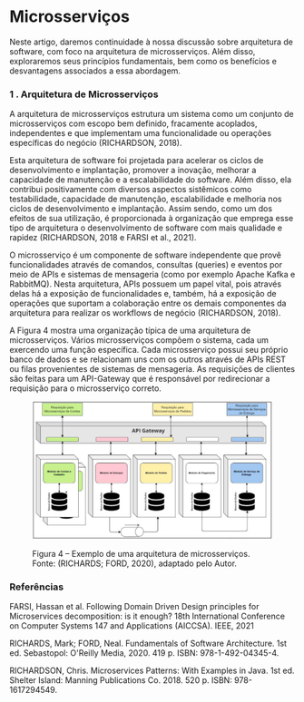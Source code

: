 # Microsserviços

Neste artigo, daremos continuidade à nossa discussão sobre arquitetura de software, com foco na arquitetura de microsserviços. Além disso, exploraremos seus princípios fundamentais, bem como os benefícios e desvantagens associados a essa abordagem.



### 1 . Arquitetura de Microsserviços

A arquitetura de microsserviços estrutura um sistema como um conjunto de microsserviços com escopo bem definido, fracamente acoplados, independentes e que implementam uma funcionalidade ou operações específicas do negócio (RICHARDSON, 2018).&#x20;

Esta arquitetura de software foi projetada para acelerar os ciclos de desenvolvimento e implantação, promover a inovação, melhorar a capacidade de manutenção e a escalabilidade do software. Além disso, ela contribui positivamente com diversos aspectos sistêmicos como testabilidade, capacidade de manutenção, escalabilidade e melhoria nos ciclos de desenvolvimento e implantação. Assim sendo, como um dos efeitos de sua utilização, é proporcionada à organização que emprega esse tipo de arquitetura o desenvolvimento de software com mais qualidade e rapidez (RICHARDSON, 2018 e FARSI et al., 2021).

O microsserviço é um componente de software independente que provê funcionalidades através de comandos, consultas (queries) e eventos por meio de APIs e sistemas de mensageria (como por exemplo Apache Kafka e RabbitMQ). Nesta arquitetura, APIs possuem um papel vital, pois através delas há a exposição de funcionalidades e, também, há a exposição de operações que suportam a colaboração entre os demais componentes da arquitetura para realizar os workflows de negócio (RICHARDSON, 2018).&#x20;

A Figura 4 mostra uma organização típica de uma arquitetura de microsserviços. Vários microsserviços compõem o sistema, cada um exercendo uma função específica. Cada microsserviço possui seu próprio banco de dados e se relacionam uns com os outros através de APIs REST ou filas provenientes de sistemas de mensageria. As requisições de clientes são feitas para um API-Gateway que é responsável por redirecionar a requisição para o microsserviço correto.

<figure><img src="../.gitbook/assets/exemplo-de-uma-arquitetura-de-microsservicos.png" alt=""><figcaption><p>Figura 4 – Exemplo de uma arquitetura de microsserviços.<br>Fonte: (RICHARDS; FORD, 2020), adaptado pelo Autor.</p></figcaption></figure>



### Referências

FARSI, Hassan et al. Following Domain Driven Design principles for Microservices decomposition: is it enough? 18th International Conference on Computer Systems 147 and Applications (AICCSA). IEEE, 2021

RICHARDS, Mark; FORD, Neal. Fundamentals of Software Architecture. 1st ed. Sebastopol: O'Reilly Media, 2020. 419 p. ISBN: 978-1-492-04345-4.

RICHARDSON, Chris. Microservices Patterns: With Examples in Java. 1st ed. Shelter Island: Manning Publications Co. 2018. 520 p. ISBN: 978-1617294549.
